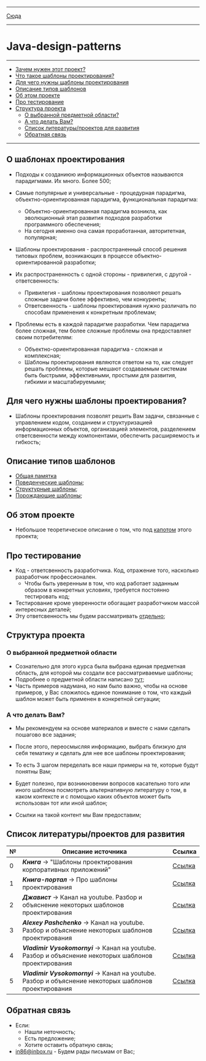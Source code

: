 ***
[Сюда](src/main/description/PatterMM.md)
***
# Java-design-patterns
***
* [Зачем нужен этот проект?](#зачем-нужен-этот-проект)
* [Что такое шаблоны проектирования?](#о-шаблонах-проектирования)
* [Для чего нужны щаблоны проектирования](#для-чего-нужны-шаблоны-проектирования)
* [Описание типов шаблонов](#описание-типов-шаблонов)
* [Об этом проекте](#об-этом-проекте)
* [Про тестирование](#про-тестирование)
* [Структура проекта](#структура-проекта)
  * [О выбранной предметной области?](#о-выбранной-предметной-области)
  * [А что делать Вам?](#а-что-делать-вам)
  * [Список литературы/проектов для развития](#список-литературыпроектов-для-развития)
  * [Обратная связь](#обратная-связь)
***

## О шаблонах проектирования

* Подходы к созданиюю информационных объектов называются парадигмами. 
  Их много. Более 500;

* Самые популярные и универсальные - процедурная парадигма, объектно-ориентированная парадигма, функциональная парадигма:
  * Объектно-ориентированная парадигма возникла, как эволюционный этап развития подходов разработки программного обеспечения; 
  * На сегодня именно она самая проработанная, авторитетная, популярная;

* Шаблоны проектирования - распространенный способ решения типовых проблем, возникающих в процессе объектно-ориентированной разработки;

* Их распространенность с одной стороны - привилегия, с другой - ответсвенность:
  * Привилегия - шаблоны проектирования позволяют решать сложные задачи более эффективно, чем конкуренты; 
  * Ответсвенность - шаблоны проектирования нужно различать по способам применения к конкретным проблемам; 

* Проблемы есть в каждой парадигме разработки. Чем парадигма более сложная, тем более сложные 
проблемы она предоставляет своим потребителям:
  * Объектно-ориентированная парадигма - сложная и комплексная; 
  * Шаблоны проектирования являются ответом на то, как следует решать проблемы, которые мешают создаваемым системам быть быстрыми, 
  эффективными, простыми для развития, гибкими и масштабируемыми;

## Для чего нужны шаблоны проектирования?

* Шаблоны проектирования позволят решить Вам задачи, связанные с управлением
кодом, созданием и структуризацией информационных объектов, 
организацией элементов, разделением ответсвенности между компонентами, 
обеспечить расширяемость и гибкость;

## Описание типов шаблонов

* [Общая памятка]()
* [Поведенческие шаблоны](src/main/java/org/nikitinia/patterns/behavior/README.md);
* [Структурные шаблоны](src/main/java/org/nikitinia/patterns/structure/README.md);
* [Порождающие шаблоны](src/main/java/org/nikitinia/patterns/creating/README.md);

## Об этом проекте
* Небольшое теоретическое описание о том, что под [капотом](src/main/README.md) этого проекта;

## Про тестирование
* Код - ответсвенность разработчика. Код, отражение того, насколько разработчик профессионален. 
  * Чтобы быть уверенным в том, что код работает заданным образом в конкретных условиях, требуется постоянно тестировать код; 
* Тестирование кроме уверенности обогащает разработчиком массой интересных деталей;
* Эту ответсвенность мы будем рассматривать [отдельно](src/test/java/org/nikitinia/README.md);

## Структура проекта

### О выбранной предметной области

* Сознательно для этого курса была выбрана единая предметная область,
  для которой мы создали все рассматриваемые шаблоны;
* Подробнее о предметной области написано [тут](src/main/java/org/nikitinia/domain/README.md);
* Часть примеров надумана, но нам было важно, чтобы на основе примеров,
  у Вас сложилось единое понимание о том, что каждый шаблон может быть применен в конкретной ситуации;

### А что делать Вам?

* Мы рекомендуем на основе материалов и вместе с нами сделать пошагово все задания;
* После этого, переосмысляя информацию, выбрать близкую для себя тематику 
и сделать для нее все шаблоны проектирования;
* То есть 3 шагом переделать все наши примеры на те, которые будут понятны Вам;

* Будет полезно, при возникновении вопросов касательно того или иного шаблона 
посмотреть альтернативную литературу о том, в каком контексте и с помощью каких объектов 
может быть использован тот или иной шаблон;
 
* Ссылки на такой контент мы Вам предоставим;

## Список литературы/проектов для развития

| № | Описание источника                                                                                     | Ссылка                                                                                                               |
|---|--------------------------------------------------------------------------------------------------------|----------------------------------------------------------------------------------------------------------------------|
| 0 | ***Книга*** -> "Шаблоны проектирования корпоративных приложений"                                       | [Ссылка](https://www.ozon.ru/product/shablony-korporativnyh-prilozheniy-fauler-martin-elektronnaya-kniga-935330339/) |
| 1 | ***Книга-портал*** -> Про шаблоны проектирования                                                       | [Ссылка](https://refactoring.guru)                                                                                   |
| 2 | ***Джавист*** -> Канал на youtube. Разбор и объяснение некоторых шаблонов проектирования               | [Ссылка](https://www.youtube.com/@javistt/videos)                                                                    |
| 3 | ***Alexey Pashchenko*** -> Канал на youtube. Разбор и объяснение некоторых шаблонов проектирования     | [Ссылка](https://www.youtube.com/@alexeypashchenko/videos)                                                           |
| 4 | ***Vladimir Vysokomornyi*** -> Канал на youtube. Разбор и объяснение некоторых шаблонов проектирования | [Ссылка](https://www.youtube.com/@programm4you)                                                                      |
| 5 | ***Vladimir Vysokomornyi*** -> Канал на youtube. Разбор и объяснение некоторых шаблонов проектирования | [Ссылка](https://www.youtube.com/@programm4you)                                                                      |

## Обратная связь
* Если: 
  * Нашли неточность;
  * Есть предложение;
  * Хотите оставить обратную связь;
* [in86@inbox.ru](in86@inbox.ru) - Будем рады письмам от Вас;
